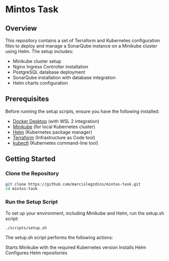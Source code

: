 # Mintos Task

## Overview

This repository contains a set of Terraform and Kubernetes configuration files to deploy and manage a SonarQube instance on a Minikube cluster using Helm. The setup includes:

- Minikube cluster setup
- Nginx Ingress Controller installation
- PostgreSQL database deployment
- SonarQube installation with database integration
- Helm charts configuration

## Prerequisites

Before running the setup scripts, ensure you have the following installed:

- [Docker Desktop](https://www.docker.com/products/docker-desktop) (with WSL 2 integration)
- [Minikube](https://minikube.sigs.k8s.io/docs/start/) (for local Kubernetes cluster)
- [Helm](https://helm.sh/docs/intro/install/) (Kubernetes package manager)
- [Terraform](https://www.terraform.io/downloads) (Infrastructure as Code tool)
- [kubectl](https://kubernetes.io/docs/tasks/tools/install-kubectl/) (Kubernetes command-line tool)

## Getting Started

### Clone the Repository

```bash
git clone https://github.com/marcislegzdins/mintos-task.git
cd mintos-task
```

### Run the Setup Script
To set up your environment, including Minikube and Helm, run the setup.sh script:
```bash
./scripts/setup.sh
```

The setup.sh script performs the following actions:

Starts Minikube with the required Kubernetes version
Installs Helm
Configures Helm repositories